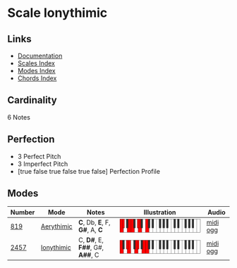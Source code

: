 # Scale Ionythimic

## Links

- [Documentation](index.md)
- [Scales Index](Scales.md)
- [Modes Index](Modes.md)
- [Chords Index](Chords.md)

## Cardinality

6 Notes

## Perfection

- 3 Perfect Pitch
- 3 Imperfect Pitch
- [true false true false true false] Perfection Profile

## Modes

| Number | Mode | Notes | Illustration | Audio |
|--------|------|-------|--------------|-------|
| [819](https://ianring.com/musictheory/scales/819) | [Aerythimic](ModeAerythimic.md) | **C**, Db, **E**, F, **G#**, A, **C** | ![CNaturalAerythimic](ModeCNaturalAerythimic.png) | [midi](ModeCNaturalAerythimic.mid) [ogg](ModeCNaturalAerythimic.ogg) | 
| [2457](https://ianring.com/musictheory/scales/2457) | [Ionythimic](ModeIonythimic.md) | C, **D#**, E, **F##**, G#, **A##**, C | ![CNaturalIonythimic](ModeCNaturalIonythimic.png) | [midi](ModeCNaturalIonythimic.mid) [ogg](ModeCNaturalIonythimic.ogg) | 
